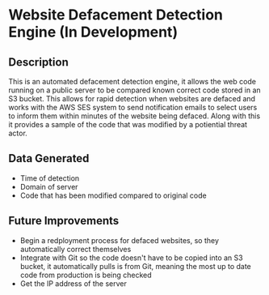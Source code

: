 # Website Defacement Detection Engine (In Development)


## Description

This is an automated defacement detection engine, it allows the web code running on a public server to be compared known correct code stored in an S3 bucket. This allows for rapid detection when websites are defaced and works with the AWS SES system to send notification emails to select users to inform them within minutes of the website being defaced. Along with this it provides a sample of the code that was modified by a potiential threat actor.

## Data Generated

- Time of detection
- Domain of server
- Code that has been modified compared to original code

## Future Improvements

- Begin a redployment process for defaced websites, so they automatically correct themselves
- Integrate with Git so the code doesn't have to be copied into an S3 bucket, it automatically pulls is from Git, meaning the most up to date code from production is being checked
- Get the IP address of the server